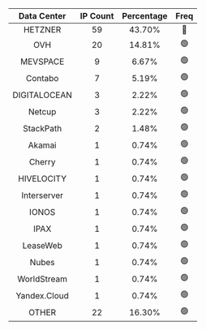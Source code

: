 | Data Center | IP Count | Percentage | Freq |
|:------------:|:--------:|:-----------:|:-----:|
| HETZNER | 59 | 43.70% | 🔴 |
| OVH | 20 | 14.81% | 🟢 |
| MEVSPACE | 9 | 6.67% | 🟢 |
| Contabo | 7 | 5.19% | 🟢 |
| DIGITALOCEAN | 3 | 2.22% | 🟢 |
| Netcup | 3 | 2.22% | 🟢 |
| StackPath | 2 | 1.48% | 🟢 |
| Akamai | 1 | 0.74% | 🟢 |
| Cherry | 1 | 0.74% | 🟢 |
| HIVELOCITY | 1 | 0.74% | 🟢 |
| Interserver | 1 | 0.74% | 🟢 |
| IONOS | 1 | 0.74% | 🟢 |
| IPAX | 1 | 0.74% | 🟢 |
| LeaseWeb | 1 | 0.74% | 🟢 |
| Nubes | 1 | 0.74% | 🟢 |
| WorldStream | 1 | 0.74% | 🟢 |
| Yandex.Cloud | 1 | 0.74% | 🟢 |
| OTHER | 22 | 16.30% | 🟢 |